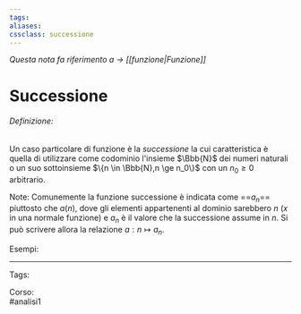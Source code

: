 ```yaml
---
tags:
aliases:
cssclass: successione
---
```

_Questa nota fa riferimento a $\rightarrow$ [[funzione|Funzione]]_
# Successione
###### Definizione:
Un caso particolare di funzione è la *successione* la cui caratteristica è quella di utilizzare come codominio l'insieme $\Bbb{N}$ dei numeri naturali o un suo sottoinsieme $\{n \in \Bbb{N},n \ge n_0\}$ con un $n_0 \ge 0$ arbitrario.

<span id="bigText" class="text_divisor">Note: </span>
Comunemente la funzione successione è indicata come ==$a_n$== piuttosto che $a(n)$, dove gli elementi appartenenti al dominio sarebbero $n$ ($x$ in una normale funzione) e $a_n$ è il valore che la successione assume in $n$. Si può scrivere allora la relazione $a:n \mapsto a_n$.

<span id="bigText" class="text_divisor">Esempi: </span>

***

Tags:  


Corso:  
#analisi1 